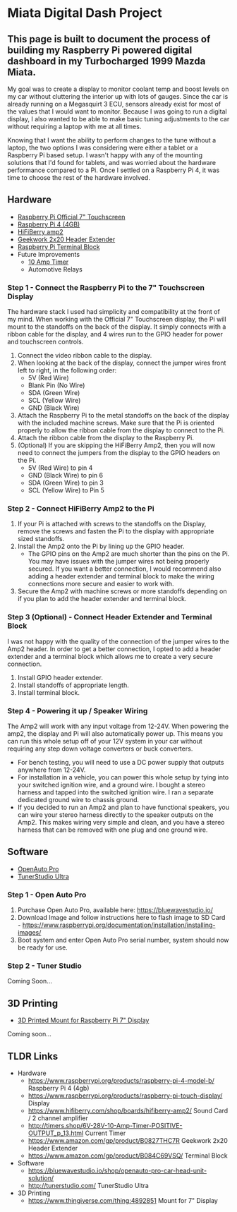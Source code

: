# Miata Digital Dash Project
## This page is built to document the process of building my Raspberry Pi powered digital dashboard in my Turbocharged 1999 Mazda Miata.

My goal was to create a display to monitor coolant temp and boost levels on my car without cluttering the interior up with lots of gauges. Since the car is already running on a Megasquirt 3 ECU, sensors already exist for most of the values that I would want to monitor. Because I was going to run a digital display, I also wanted to be able to make basic tuning adjustments to the car without requiring a laptop with me at all times.

Knowing that I want the ability to perform changes to the tune without a laptop, the two options I was considering were either a tablet or a Raspberry Pi based setup. I wasn't happy with any of the mounting solutions that I'd found for tablets, and was worried about the hardware performance compared to a Pi. Once I settled on a Raspberry Pi 4, it was time to choose the rest of the hardware involved.

## Hardware
- [Raspberry Pi Official 7" Touchscreen](https://www.raspberrypi.org/products/raspberry-pi-touch-display/)
- [Raspberry Pi 4 (4GB)](https://www.raspberrypi.org/products/raspberry-pi-4-model-b/)
- [HiFiBerry amp2](https://www.hifiberry.com/shop/boards/hifiberry-amp2/)
- [Geekwork 2x20 Header Extender](https://www.amazon.com/gp/product/B0827THC7R)
- [Raspberry Pi Terminal Block](https://www.amazon.com/gp/product/B084C69VSQ/)
- Future Improvements
  - [10 Amp Timer](http://timers.shop/6V-28V-10-Amp-Timer-POSITIVE-OUTPUT_p_13.html)
  - Automotive Relays

### Step 1 - Connect the Raspberry Pi to the 7" Touchscreen Display

The hardware stack I used had simplicity and compatibility at the front of my mind. When working with the Official 7" Touchscreen display, the Pi will mount to the standoffs on the back of the display. It simply connects with a ribbon cable for the display, and 4 wires run to the GPIO header for power and touchscreen controls.

1. Connect the video ribbon cable to the display.
2. When looking at the back of the display, connect the jumper wires front left to right, in the following order:
   - 5V (Red Wire)
   - Blank Pin (No Wire)
   - SDA (Green Wire)
   - SCL (Yellow Wire)
   - GND (Black Wire)
3. Attach the Raspberry Pi to the metal standoffs on the back of the display with the included machine screws. Make sure that the Pi is oriented properly to allow the ribbon cable from the display to connect to the Pi.
4. Attach the ribbon cable from the display to the Raspberry Pi.
5. (Optional) If you are skipping the HiFiBerry Amp2, then you will now need to connect the jumpers from the display to the GPIO headers on the Pi.
   - 5V (Red Wire) to pin 4
   - GND (Black Wire) to pin 6
   - SDA (Green Wire) to pin 3
   - SCL (Yellow Wire) to Pin 5

### Step 2 - Connect HiFiBerry Amp2 to the Pi

1. If your Pi is attached with screws to the standoffs on the Display, remove the screws and fasten the Pi to the display with appropriate sized standoffs.
2. Install the Amp2 onto the Pi by lining up the GPIO header.
   - The GPIO pins on the Amp2 are much shorter than the pins on the Pi. You may have issues with the jumper wires not being properly secured. If you want a better connection, I would recommend also adding a header extender and terminal block to make the wiring connections more secure and easier to work with.
3. Secure the Amp2 with machine screws or more standoffs depending on if you plan to add the header extender and terminal block.

### Step 3 (Optional) - Connect Header Extender and Terminal Block

I was not happy with the quality of the connection of the jumper wires to the Amp2 header. In order to get a better connection, I opted to add a header extender and a terminal block which allows me to create a very secure connection.

1. Install GPIO header extender.
2. Install standoffs of appropriate length.
3. Install terminal block.

### Step 4 - Powering it up / Speaker Wiring

The Amp2 will work with any input voltage from 12-24V. When powering the amp2, the display and Pi will also automatically power up. This means you can run this whole setup off of your 12V system in your car without requiring any step down voltage converters or buck converters.

- For bench testing, you will need to use a DC power supply that outputs anywhere from 12-24V.
- For installation in a vehicle, you can power this whole setup by tying into your switched ignition wire, and a ground wire. I bought a stereo harness and tapped into the switched ignition wire. I ran a separate dedicated ground wire to chassis ground.
- If you decided to run an Amp2 and plan to have functional speakers, you can wire your stereo harness directly to the speaker outputs on the Amp2. This makes wiring very simple and clean, and you have a stereo harness that can be removed with one plug and one ground wire.

## Software
- [OpenAuto Pro](https://bluewavestudio.io/shop/openauto-pro-car-head-unit-solution/)
- [TunerStudio Ultra](http://tunerstudio.com/)

### Step 1 - Open Auto Pro

1. Purchase Open Auto Pro, available here: https://bluewavestudio.io/
2. Download Image and follow instructions here to flash image to SD Card - https://www.raspberrypi.org/documentation/installation/installing-images/
3. Boot system and enter Open Auto Pro serial number, system should now be ready for use.

### Step 2 - Tuner Studio

Coming Soon...

## 3D Printing
- [3D Printed Mount for Raspberry Pi 7" Display](https://www.thingiverse.com/thing:4892851)

Coming soon...

## TLDR Links
- Hardware
  - https://www.raspberrypi.org/products/raspberry-pi-4-model-b/ Raspberry Pi 4 (4gb)
  - https://www.raspberrypi.org/products/raspberry-pi-touch-display/ Display
  - https://www.hifiberry.com/shop/boards/hifiberry-amp2/ Sound Card / 2 channel amplifier
  - http://timers.shop/6V-28V-10-Amp-Timer-POSITIVE-OUTPUT_p_13.html Current Timer
  - https://www.amazon.com/gp/product/B0827THC7R Geekwork 2x20 Header Extender
  - https://www.amazon.com/gp/product/B084C69VSQ/ Terminal Block 
- Software
  - https://bluewavestudio.io/shop/openauto-pro-car-head-unit-solution/
  - http://tunerstudio.com/ TunerStudio Ultra
- 3D Printing
  - https://www.thingiverse.com/thing:4892851 Mount for 7" Display